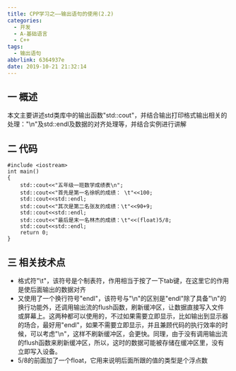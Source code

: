 ```yaml
---
title: CPP学习之——输出语句的使用(2.2)
categories:
  - 开发
  - A-基础语言
  - C++
tags:
  - 输出语句
abbrlink: 6364937e
date: 2019-10-21 21:32:14
---
```

## 一 概述
本文主要讲述std类库中的输出函数"std::cout"，并结合输出打印格式输出相关的处理："\n"及std::endl及数据的对齐处理等，并结合实例进行讲解  

<!--more-->

## 二 代码

	#include <iostream>
	int main()
	{
		std::cout<<"五年级一班数学成绩表\n";
		std::cout<<"首先是第一名徐帆的成绩： \t"<<100;
		std::cout<<std::endl;
		std::cout<<"其次是第二名张友的成绩：\t"<<90+9;
		std::cout<<std::endl;
		std::cout<<"最后是末一名林杰的成绩：\t"<<(float)5/8;
		std::cout<<std::endl;
		return 0;
	}

## 三 相关技术点
* 格式符"\t"，该符号是个制表符，作用相当于按了一下tab键，在这里它的作用是使后面输出的数据对齐
* 又使用了一个换行符号"endl"，该符号与"\n"的区别是"endl"除了具备"\n"的换行功能外，还调用输出流的flush函数，刷新缓冲区，让数据直接写入文件或屏幕上。这两种都可以使用的，不过如果需要立即显示，比如输出到显示器的场合，最好用"endl"，如果不需要立即显示，并且兼顾代码的执行效率的时候，可以考虑"\n"，这样不刷新缓冲区，会更快。同理，由于没有调用输出流的flush函数来刷新缓冲区，所以，这时的数据可能被存储在缓冲区里，没有立即写入设备。
* 5/8的前面加了一个float，它用来说明后面所跟的值的类型是个浮点数